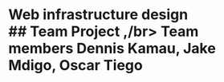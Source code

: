# Web infrastructure design <br>## Team Project ,/br> Team members Dennis Kamau, Jake Mdigo, Oscar Tiego
